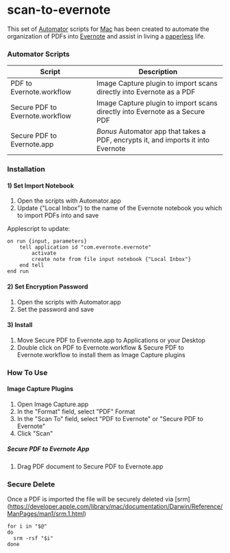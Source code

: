 scan-to-evernote
======================

This set of [Automator][1] scripts for [Mac](http://www.mac.com) has been created to automate the organization of PDFs into [Evernote](http://www.evernote.com) and assist in living a [paperless](http://lifehacker.com/tag/paperless) life.

### Automator Scripts

| Script                          | Description                                                                       |
| ------------------------------- | ----------------------------------------------------------------------------------|
| PDF to Evernote.workflow        | Image Capture plugin to import scans directly into Evernote as a PDF              |
| Secure PDF to Evernote.workflow | Image Capture plugin to import scans directly into Evernote as a Secure PDF       |
| Secure PDF to Evernote.app      | *Bonus* Automator app that takes a PDF, encrypts it, and imports it into Evernote |

### Installation

#### 1) Set Import Notebook

1. Open the scripts with Automator.app
2. Update {"Local Inbox"} to the name of the Evernote notebook you which to import PDFs into and save

Applescript to update:

    on run {input, parameters}
        tell application id "com.evernote.evernote"
            activate
            create note from file input notebook {"Local Inbox"}
        end tell
    end run



#### 2) Set Encryption Password

1. Open the scripts with Automator.app
1. Set the password and save

#### 3) Install

1. Move Secure PDF to Evernote.app to Applications or your Desktop
2. Double click on PDF to Evernote.workflow & Secure PDF to Evernote.workflow to install them as Image Capture plugins


### How To Use

#### Image Capture Plugins

1. Open Image Capture.app
2. In the "Format" field, select "PDF" Format
3. In the "Scan To" field, select "PDF to Evernote" or "Secure PDF to Evernote"
4. Click "Scan"

##### Secure PDF to Evernote App

1. Drag PDF document to Secure PDF to Evernote.app

### Secure Delete

Once a PDF is imported the file will be securely deleted via [srm] (https://developer.apple.com/library/mac/documentation/Darwin/Reference/ManPages/man1/srm.1.html)

    for i in "$@"
    do
      srm -rsf "$i"
    done


[1]: http://en.wikipedia.org/wiki/Automator_(software)
